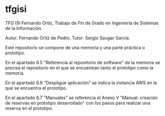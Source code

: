 # tfgisi
TFG ISI Fernando Ortiz,
Trabajo de Fin de Grado en Ingeniería de Sistemas de la Información.

Autor: Fernando Ortiz de Pedro.
Tutor: Sergio Saugar García.

Este repositorio se compone de una memoria y una parte práctica o prototipo.

En el apartado 6.5 "Referencia al repositorio de software" de la memoria se precisa el repositorio en el que se encuentran
tanto el prototipo como la memoria.

En el apartado 6.6 "Despligue aplicación" se indica la instancia AWS en la que se encuentra el prototipo.

En el apartado 6.7 "Manuales" se referencia el Anexo V "Manual: creación de reservas en prototipo desarrollado" con los pasos para
realizar una reserva en el prototipo.